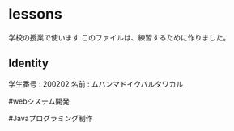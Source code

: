 # lessons
学校の授業で使います
このファイルは、練習するために作りました。

## Identity
学生番号 : 200202
名前 : ムハンマドイクバルタワカル

#webシステム開発

#Javaプログラミング制作


